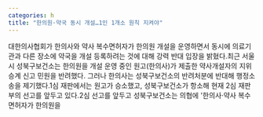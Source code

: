 ```yaml
---
categories: h
title: "한의원·약국 동시 개설…1인 1개소 원칙 지켜야"
---
```

대한의사협회가 한의사와 약사 복수면허자가 한의원 개설을 운영하면서 동시에 의료기관과 다른 장소에 약국을 개설 등록하려는 것에 대해 강력 반대 입장을 밝혔다.최근 서울시 성북구보건소는 한의원을 개설 운영 중인 원고(한의사)가 제출한 약사개설자의 지위 승계 신고 민원을 반려했다. 그러나 한의사는 성북구보건소의 반려처분에 반대해 행정소송을 제기했다.1심 재판에서는 원고가 승소했고, 성북구보건소가 항소해 현재 2심 재판부의 선고를 앞두고 있다.2심 선고를 앞두고 성북구보건소는 의협에 &#39;한의사&middot;약사 복수면허자가 한의원을